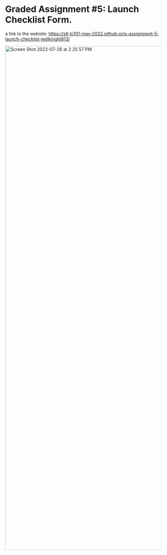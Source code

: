 # Graded Assignment #5: Launch Checklist Form.

a link to the website: https://stl-lc101-may-2022.github.io/js-assignment-5-launch-checklist-jediknight813/


<img width="1614" alt="Screen Shot 2022-07-26 at 2 25 57 PM" src="https://user-images.githubusercontent.com/17935336/181095014-48283bf4-a903-487c-9c52-5dfd988a13b1.png">
